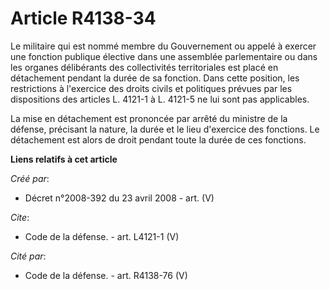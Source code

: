 # Article R4138-34

Le militaire qui est nommé membre du Gouvernement ou appelé à exercer une fonction publique élective dans une assemblée
parlementaire ou dans les organes délibérants des collectivités territoriales est placé en détachement pendant la durée de sa
fonction. Dans cette position, les restrictions à l'exercice des droits civils et politiques prévues par les dispositions des
articles L. 4121-1 à L. 4121-5 ne lui sont pas applicables. 

La mise en détachement est prononcée par arrêté du ministre de la défense, précisant la nature, la durée et le lieu
d'exercice des fonctions. Le détachement est alors de droit pendant toute la durée de ces fonctions.

**Liens relatifs à cet article**

_Créé par_:

  - Décret n°2008-392 du 23 avril 2008 - art. (V)

_Cite_:

  - Code de la défense. - art. L4121-1 (V)

_Cité par_:

  - Code de la défense. - art. R4138-76 (V)
